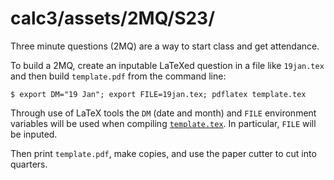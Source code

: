 # calc3/assets/2MQ/S23/

Three minute questions (2MQ) are a way to start class and get attendance.

To build a 2MQ, create an inputable LaTeXed question in a file like `19jan.tex` and then build `template.pdf` from the command line:

    $ export DM="19 Jan"; export FILE=19jan.tex; pdflatex template.tex

Through use of LaTeX tools the `DM` (date and month) and `FILE` environment variables will be used when compiling [`template.tex`](template.tex).  In particular, `FILE` will be inputed.

Then print `template.pdf`, make copies, and use the paper cutter to cut into quarters.
